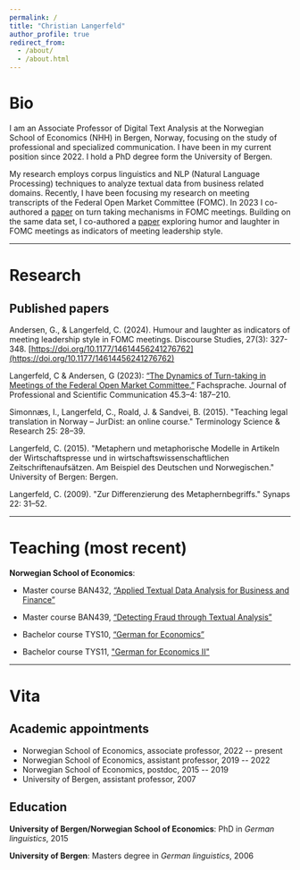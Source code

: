 ```yaml
---
permalink: /
title: "Christian Langerfeld"
author_profile: true
redirect_from: 
  - /about/
  - /about.html
---
```


# Bio
I am an Associate Professor of Digital Text Analysis at the Norwegian School of Economics (NHH) in Bergen, Norway, focusing on the study of professional and specialized communication. I have been in my current position since 2022. I hold a PhD degree form the University of Bergen.

My research employs corpus linguistics and NLP (Natural Language Processing) techniques to analyze textual data from business related domains. Recently, I have been focusing my research on meeting transcripts of the Federal Open Market Committee (FOMC). In 2023 I co-authored a [paper](https://doi.org/10.24989/fs.v45i3-4.2201) on turn taking mechanisms in FOMC meetings. Building on the same data set, I co-authored a [paper](https://doi.org/10.1177/14614456241276762) exploring humor and laughter in FOMC meetings as indicators of meeting leadership style.

---

# Research

## Published papers
Andersen, G., & Langerfeld, C. (2024). Humour and laughter as indicators of meeting leadership style in FOMC meetings. Discourse Studies, 27(3): 327-348. [https://doi.org/10.1177/14614456241276762](https://doi.org/10.1177/14614456241276762) 

Langerfeld, C & Andersen, G (2023): [“The Dynamics of Turn-taking in Meetings of the Federal Open Market Committee.”](https://doi.org/10.24989/fs.v45i3-4.2201) Fachsprache. Journal of Professional and Scientific Communication 45.3–4: 187–210.

Simonnæs, I., Langerfeld, C., Roald, J. & Sandvei, B. (2015). "Teaching legal translation in Norway – JurDist: an online course." Terminology Science & Research 25: 28–39.

Langerfeld, C. (2015). "Metaphern und metaphorische Modelle in Artikeln der Wirtschaftspresse und in wirtschaftswissenschaftlichen Zeitschriftenaufsätzen. Am Beispiel des Deutschen und Norwegischen." University of Bergen: Bergen.

Langerfeld, C. (2009). "Zur Differenzierung des Metaphernbegriffs." Synaps 22: 31–52.

---

# Teaching (most recent)
**Norwegian School of Economics**:

- Master course BAN432, [“Applied Textual Data Analysis for Business and Finance”](https://www.nhh.no/en/courses/applied-textual-data-analysis-for-business-and-finance/)

- Master course BAN439, [“Detecting Fraud through Textual Analysis”](https://www.nhh.no/en/courses/detecting-fraud-through-textual-analysis/)

- Bachelor course TYS10, [“German for Economics”](https://www.nhh.no/emner/tysk-okonomisk-sprak/)

- Bachelor course TYS11, ["German for Economics II"](https://www.nhh.no/emner/tysk-okonomisk-sprak-ii/)

---

# Vita
## Academic appointments
- Norwegian School of Economics, associate professor, 2022 -- present
- Norwegian School of Economics, assistant professor, 2019 -- 2022
- Norwegian School of Economics, postdoc, 2015 -- 2019
- University of Bergen, assistant professor, 2007

## Education
**University of Bergen/Norwegian School of Economics**:
PhD in *German linguistics*, 2015

**University of Bergen**: Masters degree in *German linguistics*, 2006


